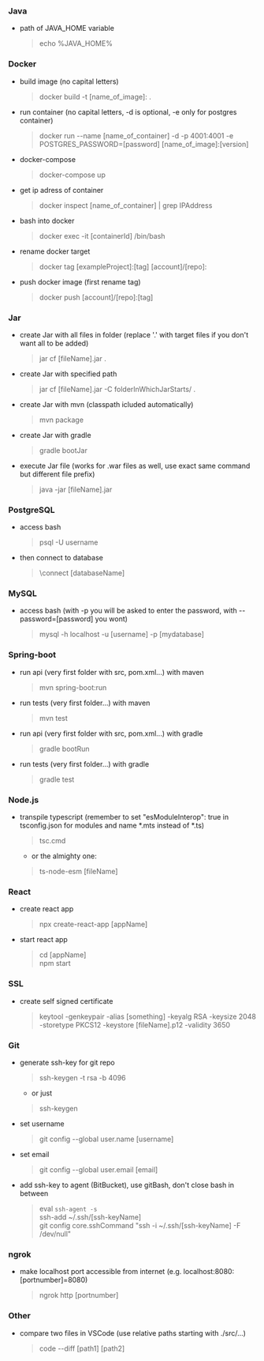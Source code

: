 ### Java 
- path of JAVA_HOME variable
    > echo %JAVA_HOME%


### Docker
- build image (no capital letters)
    > docker build -t [name_of_image]:<version> .

- run container (no capital letters, -d is optional, -e only for postgres container)
    > docker run --name [name_of_container] -d -p 4001:4001 -e POSTGRES_PASSWORD=[password] [name_of_image]:[version]

- docker-compose
    > docker-compose up

- get ip adress of container
    > docker inspect [name_of_container] | grep IPAddress

- bash into docker
    > docker exec -it [containerId] /bin/bash

- rename docker target
    > docker tag [exampleProject]:[tag] [account]/[repo]:<tag>

- push docker image (first rename tag)
    > docker push [account]/[repo]:[tag]


### Jar
- create Jar with all files in folder (replace '.' with target files if you don't want all to be added)
    > jar cf [fileName].jar . 

- create Jar with specified path
    > jar cf [fileName].jar -C folderInWhichJarStarts/ .

- create Jar with mvn (classpath icluded automatically)
    > mvn package

- create Jar with gradle
    > gradle bootJar

- execute Jar file (works for .war files as well, use exact same command but different file prefix)
    > java -jar [fileName].jar


### PostgreSQL
- access bash
    > psql -U username

- then connect to database
    > \connect [databaseName]


### MySQL
- access bash (with -p you will be asked to enter the password, with --password=[password] you wont)
    > mysql -h localhost -u [username] -p [mydatabase]

### Spring-boot
- run api (very first folder with src, pom.xml...) with maven
    > mvn spring-boot:run

- run tests (very first folder...) with maven
    > mvn test

- run api (very first folder with src, pom.xml...) with gradle
    > gradle bootRun

- run tests (very first folder...) with gradle
    > gradle test


### Node.js
- transpile typescript (remember to set "esModuleInterop": true in tsconfig.json for modules and name *.mts instead of *.ts)
    > tsc.cmd 
    - or the almighty one:
    > ts-node-esm [fileName]
    

### React
- create react app
    > npx create-react-app [appName]

- start react app
    > cd [appName]<br> 
    > npm start


### SSL
- create self signed certificate
    > keytool -genkeypair -alias [something] -keyalg RSA -keysize 2048 -storetype PKCS12 -keystore [fileName].p12 -validity 3650


### Git
- generate ssh-key for git repo
    > ssh-keygen -t rsa -b 4096
    - or just
    > ssh-keygen

- set username
    > git config --global user.name [username]

- set email
    > git config --global user.email [email]

- add ssh-key to agent (BitBucket), use gitBash, don't close bash in between
    > eval `ssh-agent -s`<br>
    > ssh-add ~/.ssh/[ssh-keyName]<br>
    > git config core.sshCommand "ssh -i ~/.ssh/[ssh-keyName] -F /dev/null"


### ngrok
- make localhost port accessible from internet (e.g. localhost:8080: [portnumber]=8080)
    > ngrok http [portnumber]


### Other
- compare two files in VSCode (use relative paths starting with ./src/...)
    > code --diff [path1] [path2]